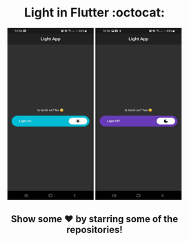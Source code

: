 <div align="center"><h1>Light in Flutter :octocat:</h1></div>
<div class="row" align="center">
  <img src="./assets/image-1.jpeg" width="200" height="400" />
  <img src="./assets/image-2.jpeg" width="200" height="400" />
</div>
<div align="center">
    <h2>Show some ❤️ by starring some of the repositories!</h2>
</div>